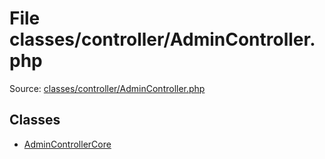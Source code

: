 File classes/controller/AdminController.php
=========

Source: [classes/controller/AdminController.php](https://github.com/PrestaShop/PrestaShop/blob/1.6.0.14/classes/controller/AdminController.php)


Classes
-------

* [AdminControllerCore](class.AdminControllerCore.md)

